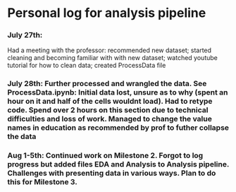 # Personal log for analysis pipeline

### July 27th:  
Had a meeting with the professor: recommended new dataset; started cleaning and becoming familiar with with new dataset; watched youtube tutorial for how to clean data; created ProcessData file

### July 28th: Further processed and wrangled the data. See ProcessData.ipynb: Initial data lost, unsure as to why (spent an hour on it and half of the cells wouldnt load). Had to retype code. Spend over 2 hours on this section due to technical difficulties and loss of work. Managed to change the value names in education as recommended by prof to futher collapse the data

### Aug 1-5th: Continued work on Milestone 2. Forgot to log progress but added files EDA and Analysis to Analysis pipeline. Challenges with presenting data in various ways. Plan to do this for Milestone 3. 
